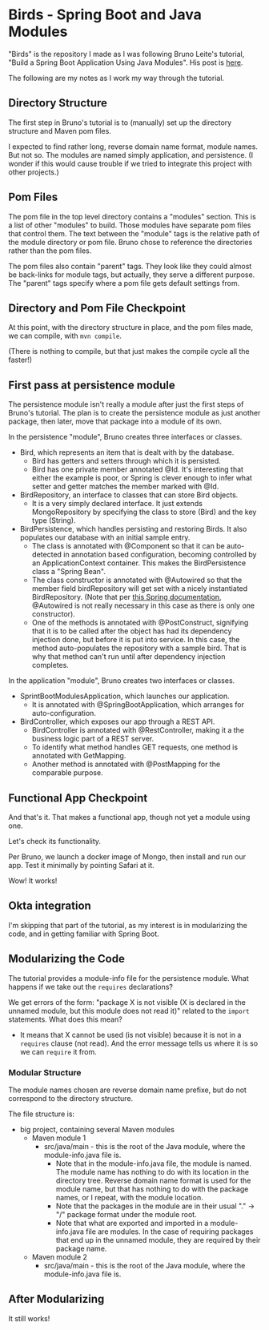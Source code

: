 # Birds - Spring Boot and Java Modules

"Birds" is the repository I made as I was following
Bruno Leite's tutorial,
"Build a Spring Boot Application Using Java Modules".
His post is
[here](https://developer.okta.com/blog/2020/07/27/spring-boot-using-java-modules#create-the-persistence-module).

The following are my notes as I work my way through the tutorial.

## Directory Structure

The first step in Bruno's tutorial is to
(manually) set up the directory structure and Maven pom files.

I expected to find rather long,
reverse domain name format, module names.
But not so.  The modules are named simply application,
and persistence.  (I wonder if this would cause trouble if we tried to integrate this project with other projects.)

## Pom Files

The pom file in the top level directory
contains a "modules" section.
This is a list of other "modules" to build.
Those modules have separate pom files that control them.
The text between the "module" tags is the
relative path of the
module directory or pom file.
Bruno chose to reference the directories
rather than the pom files.

The pom files also contain "parent" tags.
They look like they could almost be back-links
for module tags, but actually, they serve a different purpose.
The "parent" tags specify where a pom file gets default settings from.

## Directory and Pom File Checkpoint

At this point, with the directory structure in place,
and the pom files made, we can compile, with `mvn compile`.

(There is nothing to compile, but that just makes the compile cycle all the faster!)

## First pass at persistence module

The persistence module isn't really a module after just the first steps of Bruno's tutorial.
The plan is to create the persistence module as just another package,
then later, move that package into a module of its own.

In the persistence "module", Bruno creates three interfaces or classes.
- Bird, which represents an item that is dealt with by the database.
  - Bird has getters and setters through which it is persisted.
  - Bird has one private member annotated @Id.
    It's interesting that either the example is poor,
    or Spring is clever enough to infer what setter and getter matches the member marked with @Id.
- BirdRepository, an interface to classes that can store Bird objects.
  - It is a very simply declared interface.
    It just extends MongoRepository by specifying the class to store (Bird) and the key type (String).
- BirdPersistence, which handles persisting and restoring Birds.
  It also populates our database with an initial sample entry.
  - The class is annotated with @Component so that it can be
    auto-detected in annotation based configuration,
    becoming controlled by an ApplicationContext container.
    This makes the BirdPersistence class a "Spring Bean".
  - The class constructor is annotated with @Autowired
    so that the member field birdRepository
    will get set with a nicely instantiated BirdRepository.
    (Note that per [this Spring documentation](https://docs.spring.io/spring-framework/docs/4.3.x/spring-framework-reference/htmlsingle/#beans-autowired-annotation),
    @Autowired is not really necessary in this case
    as there is only one constructor).
  - One of the methods is annotated with @PostConstruct,
    signifying that it is to be called
    after the object has had its dependency injection done,
    but before it is put into service.
    In this case, the method auto-populates the repository
    with a sample bird.
    That is why that method can't run
    until after dependency injection completes.

In the application "module", Bruno creates two interfaces or classes.
- SprintBootModulesApplication,
  which launches our application.
  - It is annotated with @SpringBootApplication,
    which arranges for auto-configuration.
- BirdController,
  which exposes our app through a REST API.
  - BirdController is annotated with @RestController,
    making it a the business logic part of a REST server.
  - To identify what method handles GET requests,
    one method is annotated with GetMapping.
  - Another method is annotated with @PostMapping
    for the comparable purpose.

## Functional App Checkpoint

And that's it.
That makes a functional app,
though not yet a module using one.

Let's check its functionality.

Per Bruno, we launch a docker image of Mongo,
then install and run our app.
Test it minimally by pointing Safari at it.

Wow!  It works!

## Okta integration

I'm skipping that part of the tutorial,
as my interest is in modularizing the code,
and in getting familiar with Spring Boot.

## Modularizing the Code

The tutorial provides a module-info file for the persistence module.
What happens if we take out the `requires` declarations?

We get errors of the form: "package X is not visible (X is declared in the unnamed module, but this module does not read it)" related to the `import` statements.  What does this mean?
- It means that X cannot be used (is not visible) because it is not in a `requires` clause (not read).
  And the error message tells us where it is so we can `require` it from.

### Modular Structure

The module names chosen are reverse domain name prefixe,
but do not correspond to the directory structure.

The file structure is:
- big project, containing several Maven modules
  - Maven module 1
    - src/java/main - this is the root of the Java module, where the module-info.java file is.
      - Note that in the module-info.java file, the module is named.
        The module name has nothing to do with its location in the directory tree.
        Reverse domain name format is used for the module name,
        but that has nothing to do with the package names, or I repeat, with the module location.
      - Note that the packages in the module are in their usual "." -> "/" package format
        under the module root.
      - Note that what are exported and imported in a module-info.java file are modules.
        In the case of requiring packages that end up in the unnamed module,
        they are required by their package name.
  - Maven module 2
    - src/java/main - this is the root of the Java module, where the module-info.java file is.

## After Modularizing

It still works!
